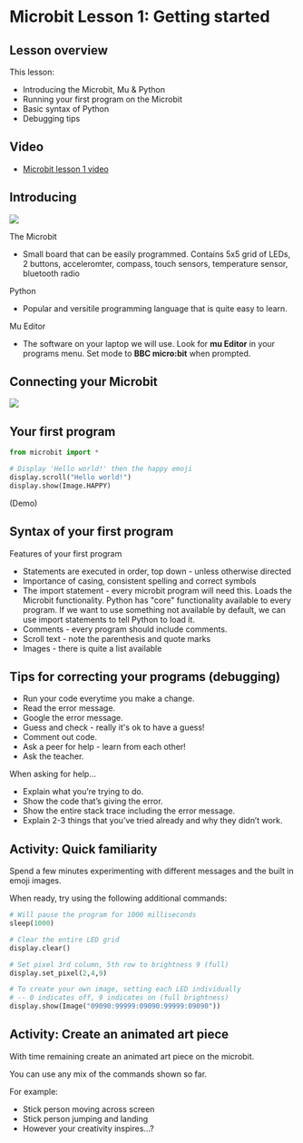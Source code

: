 # Microbit Lesson 1: Getting started

## Lesson overview

This lesson:

* Introducing the Microbit, Mu & Python
* Running your first program on the Microbit
* Basic syntax of Python
* Debugging tips

## Video

* [Microbit lesson 1 video](https://youtu.be/BPgkJJkEu_k)

## Introducing

![](img/microbit-hardware.png)

The Microbit

* Small board that can be easily programmed. Contains 5x5 grid of LEDs, 2 buttons, acceleromter, compass, touch sensors, temperature sensor, bluetooth radio

Python

* Popular and versitile programming language that is quite easy to learn.

Mu Editor

* The software on your laptop we will use. Look for **mu Editor** in your programs menu. Set mode to **BBC micro:bit** when prompted.

## Connecting your Microbit

![](img/microbit-usb.jpg)

## Your first program

```python
from microbit import *

# Display 'Hello world!' then the happy emoji
display.scroll("Hello world!")
display.show(Image.HAPPY)
```

(Demo)

## Syntax of your first program

Features of your first program

* Statements are executed in order, top down - unless otherwise directed
* Importance of casing, consistent spelling and correct symbols
* The import statement - every microbit program will need this. Loads the Microbit functionality. Python has "core" functionality available to every program. If we want to use something not available by default, we can use import statements to tell Python to load it.
* Comments -  every program should include comments.
* Scroll text - note the parenthesis and quote marks
* Images - there is quite a list available

## Tips for correcting your programs (debugging)

* Run your code everytime you make a change.
* Read the error message.
* Google the error message.
* Guess and check - really it's ok to have a guess!
* Comment out code.
* Ask a peer for help - learn from each other!
* Ask the teacher.

When asking for help...

* Explain what you’re trying to do.
* Show the code that’s giving the error.
* Show the entire stack trace including the error message.
* Explain 2-3 things that you’ve tried already and why they didn’t work.

## Activity: Quick familiarity

Spend a few minutes experimenting with different messages and the built in emoji images.

When ready, try using the following additional commands:

```python
# Will pause the program for 1000 milliseconds
sleep(1000)                 

# Clear the entire LED grid
display.clear()             

# Set pixel 3rd column, 5th row to brightness 9 (full)
display.set_pixel(2,4,9)    

# To create your own image, setting each LED individually
# -- 0 indicates off, 9 indicates on (full brightness)
display.show(Image("09090:99999:09090:99999:09090"))
```

## Activity: Create an animated art piece

With time remaining create an animated art piece on the microbit. 

You can use any mix of the commands shown so far.

For example:

* Stick person moving across screen
* Stick person jumping and landing
* However your creativity inspires...?


